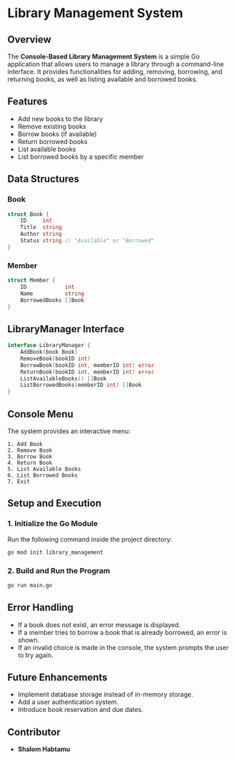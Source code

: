 # Library Management System

## Overview
The **Console-Based Library Management System** is a simple Go application that allows users to manage a library through a command-line interface. It provides functionalities for adding, removing, borrowing, and returning books, as well as listing available and borrowed books.

## Features
- Add new books to the library
- Remove existing books
- Borrow books (if available)
- Return borrowed books
- List available books
- List borrowed books by a specific member

## Data Structures
### Book
```go
struct Book {
    ID     int
    Title  string
    Author string
    Status string // "Available" or "Borrowed"
}
```
### Member
```go
struct Member {
    ID            int
    Name          string
    BorrowedBooks []Book
}
```

## LibraryManager Interface
```go
interface LibraryManager {
    AddBook(book Book)
    RemoveBook(bookID int)
    BorrowBook(bookID int, memberID int) error
    ReturnBook(bookID int, memberID int) error
    ListAvailableBooks() []Book
    ListBorrowedBooks(memberID int) []Book
}
```

## Console Menu
The system provides an interactive menu:
```
1. Add Book
2. Remove Book
3. Borrow Book
4. Return Book
5. List Available Books
6. List Borrowed Books
7. Exit
```

## Setup and Execution
### 1. Initialize the Go Module
Run the following command inside the project directory:
```sh
go mod init library_management
```

### 2. Build and Run the Program
```sh
go run main.go
```

## Error Handling
- If a book does not exist, an error message is displayed.
- If a member tries to borrow a book that is already borrowed, an error is shown.
- If an invalid choice is made in the console, the system prompts the user to try again.

## Future Enhancements
- Implement database storage instead of in-memory storage.
- Add a user authentication system.
- Introduce book reservation and due dates.

## Contributor
- **Shalom Habtamu**


